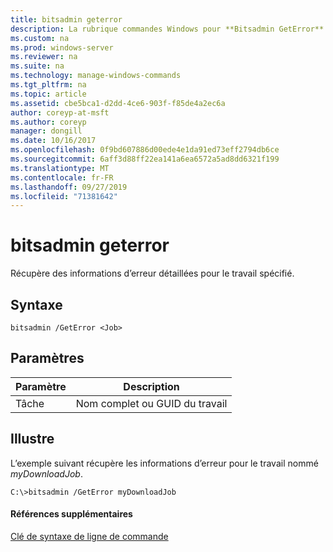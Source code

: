 ```yaml
---
title: bitsadmin geterror
description: La rubrique commandes Windows pour **Bitsadmin GetError** -récupère des informations d’erreur détaillées pour le travail spécifié.
ms.custom: na
ms.prod: windows-server
ms.reviewer: na
ms.suite: na
ms.technology: manage-windows-commands
ms.tgt_pltfrm: na
ms.topic: article
ms.assetid: cbe5bca1-d2dd-4ce6-903f-f85de4a2ec6a
author: coreyp-at-msft
ms.author: coreyp
manager: dongill
ms.date: 10/16/2017
ms.openlocfilehash: 0f9bd607886d00ede4e1da91ed73eff2794db6ce
ms.sourcegitcommit: 6aff3d88ff22ea141a6ea6572a5ad8dd6321f199
ms.translationtype: MT
ms.contentlocale: fr-FR
ms.lasthandoff: 09/27/2019
ms.locfileid: "71381642"
---
```

# <a name="bitsadmin-geterror"></a>bitsadmin geterror



Récupère des informations d’erreur détaillées pour le travail spécifié.

## <a name="syntax"></a>Syntaxe

```
bitsadmin /GetError <Job>
```

## <a name="parameters"></a>Paramètres

|Paramètre|Description|
|---------|-----------|
|Tâche|Nom complet ou GUID du travail|

## <a name="BKMK_examples"></a>Illustre

L’exemple suivant récupère les informations d’erreur pour le travail nommé *myDownloadJob*.
```
C:\>bitsadmin /GetError myDownloadJob
```

#### <a name="additional-references"></a>Références supplémentaires

[Clé de syntaxe de ligne de commande](command-line-syntax-key.md)